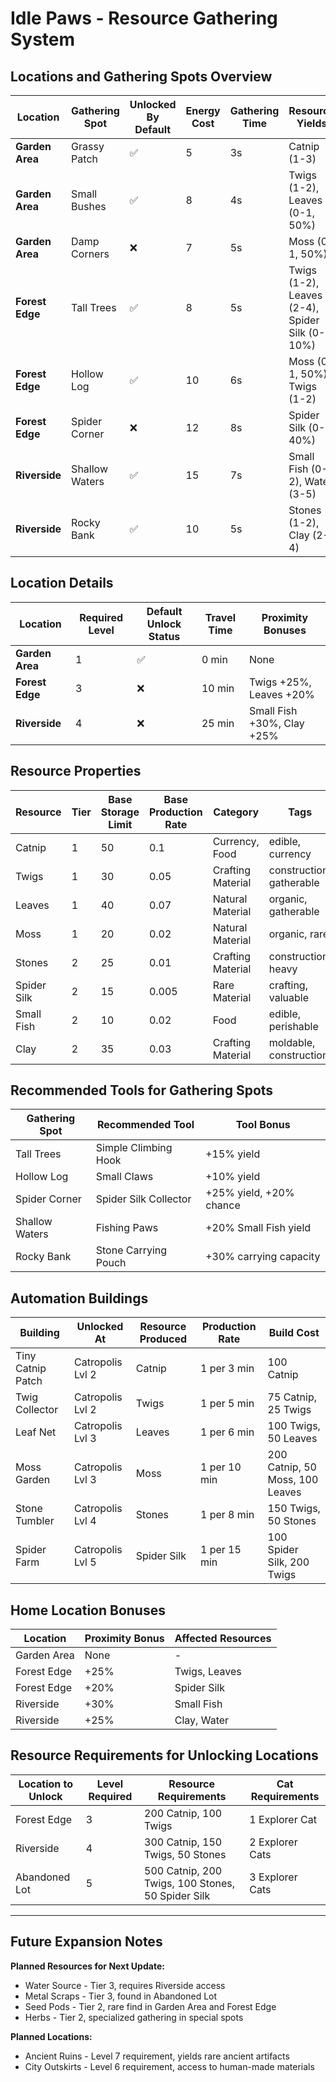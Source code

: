 # Idle Paws - Resource Gathering System

## Locations and Gathering Spots Overview

| Location | Gathering Spot | Unlocked By Default | Energy Cost | Gathering Time | Resource Yields | Unlock Requirements |
|----------|---------------|---------------------|-------------|----------------|-----------------|---------------------|
| **Garden Area** | Grassy Patch | ✅ | 5 | 3s | Catnip (1-3) | - |
| **Garden Area** | Small Bushes | ✅ | 8 | 4s | Twigs (1-2), Leaves (0-1, 50%) | - |
| **Garden Area** | Damp Corners | ❌ | 7 | 5s | Moss (0-1, 50%) | 20 Twigs, 10 Leaves |
| **Forest Edge** | Tall Trees | ✅ | 8 | 5s | Twigs (1-2), Leaves (2-4), Spider Silk (0-1, 10%) | - |
| **Forest Edge** | Hollow Log | ✅ | 10 | 6s | Moss (0-1, 50%), Twigs (1-2) | - |
| **Forest Edge** | Spider Corner | ❌ | 12 | 8s | Spider Silk (0-1, 40%) | 50 Twigs |
| **Riverside** | Shallow Waters | ✅ | 15 | 7s | Small Fish (0-2), Water (3-5) | - |
| **Riverside** | Rocky Bank | ✅ | 10 | 5s | Stones (1-2), Clay (2-4) | - |

## Location Details

| Location | Required Level | Default Unlock Status | Travel Time | Proximity Bonuses |
|----------|---------------|----------------------|-------------|-------------------|
| **Garden Area** | 1 | ✅ | 0 min | None |
| **Forest Edge** | 3 | ❌ | 10 min | Twigs +25%, Leaves +20% |
| **Riverside** | 4 | ❌ | 25 min | Small Fish +30%, Clay +25% |

## Resource Properties

| Resource | Tier | Base Storage Limit | Base Production Rate | Category | Tags |
|----------|------|-------------------|--------------------|----------|------|
| Catnip | 1 | 50 | 0.1 | Currency, Food | edible, currency |
| Twigs | 1 | 30 | 0.05 | Crafting Material | construction, gatherable |
| Leaves | 1 | 40 | 0.07 | Natural Material | organic, gatherable |
| Moss | 1 | 20 | 0.02 | Natural Material | organic, rare |
| Stones | 2 | 25 | 0.01 | Crafting Material | construction, heavy |
| Spider Silk | 2 | 15 | 0.005 | Rare Material | crafting, valuable |
| Small Fish | 2 | 10 | 0.02 | Food | edible, perishable |
| Clay | 2 | 35 | 0.03 | Crafting Material | moldable, construction |

## Recommended Tools for Gathering Spots

| Gathering Spot | Recommended Tool | Tool Bonus |
|----------------|-----------------|------------|
| Tall Trees | Simple Climbing Hook | +15% yield |
| Hollow Log | Small Claws | +10% yield |
| Spider Corner | Spider Silk Collector | +25% yield, +20% chance |
| Shallow Waters | Fishing Paws | +20% Small Fish yield |
| Rocky Bank | Stone Carrying Pouch | +30% carrying capacity |

## Automation Buildings

| Building | Unlocked At | Resource Produced | Production Rate | Build Cost |
|----------|-------------|-------------------|-----------------|------------|
| Tiny Catnip Patch | Catropolis Lvl 2 | Catnip | 1 per 3 min | 100 Catnip |
| Twig Collector | Catropolis Lvl 2 | Twigs | 1 per 5 min | 75 Catnip, 25 Twigs |
| Leaf Net | Catropolis Lvl 3 | Leaves | 1 per 6 min | 100 Twigs, 50 Leaves |
| Moss Garden | Catropolis Lvl 3 | Moss | 1 per 10 min | 200 Catnip, 50 Moss, 100 Leaves |
| Stone Tumbler | Catropolis Lvl 4 | Stones | 1 per 8 min | 150 Twigs, 50 Stones |
| Spider Farm | Catropolis Lvl 5 | Spider Silk | 1 per 15 min | 100 Spider Silk, 200 Twigs |

## Home Location Bonuses

| Location | Proximity Bonus | Affected Resources |
|----------|----------------|-------------------|
| Garden Area | None | - |
| Forest Edge | +25% | Twigs, Leaves |
| Forest Edge | +20% | Spider Silk |
| Riverside | +30% | Small Fish |
| Riverside | +25% | Clay, Water |

## Resource Requirements for Unlocking Locations

| Location to Unlock | Level Required | Resource Requirements | Cat Requirements |
|--------------------|--------------------|----------------------|-----------------|
| Forest Edge | 3 | 200 Catnip, 100 Twigs | 1 Explorer Cat |
| Riverside | 4 | 300 Catnip, 150 Twigs, 50 Stones | 2 Explorer Cats |
| Abandoned Lot | 5 | 500 Catnip, 200 Twigs, 100 Stones, 50 Spider Silk | 3 Explorer Cats |

---

## Future Expansion Notes

**Planned Resources for Next Update:**
- Water Source - Tier 3, requires Riverside access
- Metal Scraps - Tier 3, found in Abandoned Lot
- Seed Pods - Tier 2, rare find in Garden Area and Forest Edge
- Herbs - Tier 2, specialized gathering in special spots

**Planned Locations:**
- Ancient Ruins - Level 7 requirement, yields rare ancient artifacts
- City Outskirts - Level 6 requirement, access to human-made materials
